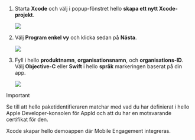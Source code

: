 1. Starta **Xcode** och välj i popup-fönstret hello **skapa ett nytt Xcode-projekt**.
   
    ![](./media/mobile-engagement-create-new-ios-app/xcode-new-project.png)
2. Välj **Program enkel vy** och klicka sedan på **Nästa**.
   
    ![](./media/mobile-engagement-create-new-ios-app/xcode-simple-view.png)
3. Fyll i hello **produktnamn**, **organisationsnamn**, och **organisations-ID**. Välj **Objective-C** eller **Swift** i hello **språk** markeringen baserat på din app.
   
    ![](./media/mobile-engagement-create-new-ios-app/xcode-project-props.png)

> [!IMPORTANT]
> Se till att hello paketidentifieraren matchar med vad du har definierat i hello Apple Developer-konsolen för AppId och att du har en motsvarande certifikat för den. 
> 
> 

Xcode skapar hello demoappen där Mobile Engagement integreras.

